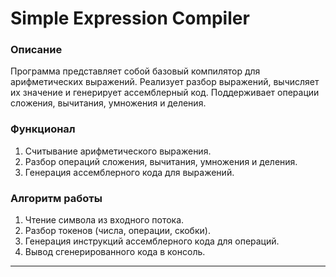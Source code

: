 # Simple Expression Compiler

### Описание
Программа представляет собой базовый компилятор для арифметических выражений. Реализует разбор выражений, вычисляет их значение и генерирует ассемблерный код. Поддерживает операции сложения, вычитания, умножения и деления.

### Функционал
1. Считывание арифметического выражения.
2. Разбор операций сложения, вычитания, умножения и деления.
3. Генерация ассемблерного кода для выражений.

### Алгоритм работы
1. Чтение символа из входного потока.
2. Разбор токенов (числа, операции, скобки).
3. Генерация инструкций ассемблерного кода для операций.
4. Вывод сгенерированного кода в консоль.

---

